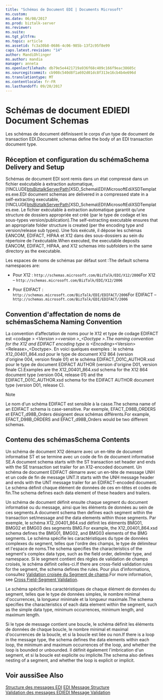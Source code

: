 ```yaml
---
title: "Schémas de Document EDI | Documents Microsoft"
ms.custom: 
ms.date: 06/08/2017
ms.prod: biztalk-server
ms.reviewer: 
ms.suite: 
ms.tgt_pltfrm: 
ms.topic: article
ms.assetid: fc3a30b8-0686-4c06-985b-13f2c95f8e99
caps.latest.revision: "14"
author: MandiOhlinger
ms.author: mandia
manager: anneta
ms.openlocfilehash: db79e5e4421719a936f68c409c166f9eac38605c
ms.sourcegitcommit: cb908c540d8f1a692d01dc8f313e16cb4b4e696d
ms.translationtype: MT
ms.contentlocale: fr-FR
ms.lasthandoff: 09/20/2017
---
```

# <a name="edi-document-schemas"></a><span data-ttu-id="af24c-102">Schémas de document EDI</span><span class="sxs-lookup"><span data-stu-id="af24c-102">EDI Document Schemas</span></span>
<span data-ttu-id="af24c-103">Les schémas de document définissent le corps d'un type de document de transaction EDI.</span><span class="sxs-lookup"><span data-stu-id="af24c-103">Document schemas define the body of an EDI transaction document type.</span></span>  
  
## <a name="schema-delivery-and-setup"></a><span data-ttu-id="af24c-104">Réception et configuration du schéma</span><span class="sxs-lookup"><span data-stu-id="af24c-104">Schema Delivery and Setup</span></span>  
 <span data-ttu-id="af24c-105">Schémas de document EDI sont remis dans un état compressé dans un fichier exécutable à extraction automatique, [!INCLUDE[btsBiztalkServerPath](../includes/btsbiztalkserverpath-md.md)]XSD_Schema\EDI\MicrosoftEdiXSDTemplates.exe.</span><span class="sxs-lookup"><span data-stu-id="af24c-105">EDI document schemas are delivered in a compressed state in a self-extracting executable, [!INCLUDE[btsBiztalkServerPath](../includes/btsbiztalkserverpath-md.md)]XSD_Schema\EDI\MicrosoftEdiXSDTemplates.exe.</span></span> <span data-ttu-id="af24c-106">Le fichier exécutable à extraction automatique garantit qu’une structure de dossiers appropriée est créé (par le type de codage et les sous-types version/publication).</span><span class="sxs-lookup"><span data-stu-id="af24c-106">The self-extracting executable ensures that an appropriate folder structure is created (per the encoding type and version/release sub types).</span></span> <span data-ttu-id="af24c-107">Une fois exécuté, il dépose les schémas EANCOM, EDIFACT, HIPAA et X12 dans des sous-dossiers au sein du répertoire de l'exécutable.</span><span class="sxs-lookup"><span data-stu-id="af24c-107">When executed, the executable deposits EANCOM, EDIFACT, HIPAA, and X12 schemas into subfolders in the same directory as the executable.</span></span>  
  
 <span data-ttu-id="af24c-108">Les espaces de noms de schémas par défaut sont :</span><span class="sxs-lookup"><span data-stu-id="af24c-108">The default schema namespaces are:</span></span>  
  
-   <span data-ttu-id="af24c-109">Pour X12 : `http://schemas.microsoft.com/BizTalk/EDI/X12/2006`</span><span class="sxs-lookup"><span data-stu-id="af24c-109">For X12 – `http://schemas.microsoft.com/BizTalk/EDI/X12/2006`</span></span>  
  
-   <span data-ttu-id="af24c-110">Pour EDIFACT : `http://schemas.microsoft.com/BizTalk/EDI/EDIFACT/2006`</span><span class="sxs-lookup"><span data-stu-id="af24c-110">For EDIFACT – `http://schemas.microsoft.com/BizTalk/EDI/EDIFACT/2006`</span></span>  
  
## <a name="schema-naming-convention"></a><span data-ttu-id="af24c-111">Convention d'affectation de noms de schémas</span><span class="sxs-lookup"><span data-stu-id="af24c-111">Schema Naming Convention</span></span>  
 <span data-ttu-id="af24c-112">La convention d’affectation de noms pour le X12 et type de codage EDIFACT est \<codage > _\<Version >\<version >\_\<Doctype >.</span><span class="sxs-lookup"><span data-stu-id="af24c-112">The naming convention for the X12 and EDIFACT encoding type is \<Encoding>_\<Version>\<Release>\_\<Doctype>.</span></span> <span data-ttu-id="af24c-113">En voici quelques exemples : le schéma X12_00401_864.xsd pour le type de document X12 864 (version d'origine 004, version finale 01) et le schéma EDIFACT_D01C_AUTHOR.xsd pour le type de document EDIFACT AUTHOR (version d'origine D01, version finale C).</span><span class="sxs-lookup"><span data-stu-id="af24c-113">Examples are the X12_00401_864.xsd schema for the X12 864 document type (version 004, release 01) and the EDIFACT_D01C_AUTHOR.xsd schema for the EDIFACT AUTHOR document type (version D01, release C).</span></span>  
  
> [!NOTE]
>  <span data-ttu-id="af24c-114">Le nom d'un schéma EDIFACT est sensible à la casse.</span><span class="sxs-lookup"><span data-stu-id="af24c-114">The schema name of an EDIFACT schema is case-sensitive.</span></span> <span data-ttu-id="af24c-115">Par exemple, EFACT_D98B_ORDERS et EFACT_d98B_Orders désignent deux schémas différents.</span><span class="sxs-lookup"><span data-stu-id="af24c-115">For example, EFACT_D98B_ORDERS and EFACT_d98B_Orders would be two different schemas.</span></span>  
  
## <a name="schema-contents"></a><span data-ttu-id="af24c-116">Contenu des schémas</span><span class="sxs-lookup"><span data-stu-id="af24c-116">Schema Contents</span></span>  
 <span data-ttu-id="af24c-117">Un schéma de document X12 démarre avec un en-tête de document informatisé ST et se termine avec un code de fin de document informatisé SE.</span><span class="sxs-lookup"><span data-stu-id="af24c-117">A document schema starts with the ST transaction set header and ends with the SE transaction set trailer for an X12-encoded document.</span></span> <span data-ttu-id="af24c-118">Un schéma de document EDIFACT démarre avec un en-tête de message UNH et un code de fin de message UNT.</span><span class="sxs-lookup"><span data-stu-id="af24c-118">It starts with the UNH message header and ends with the UNT message trailer for an EDIFACT-encoded document.</span></span> <span data-ttu-id="af24c-119">Le schéma définit chaque élément de données de ces en-têtes et codes de fin.</span><span class="sxs-lookup"><span data-stu-id="af24c-119">The schema defines each data element of these headers and trailers.</span></span>  
  
 <span data-ttu-id="af24c-120">Un schéma de document définit ensuite chaque segment du document informatisé ou du message, ainsi que les éléments de données au sein de ces segments.</span><span class="sxs-lookup"><span data-stu-id="af24c-120">A document schema then defines each segment within the transaction set/message and the data elements within those segments.</span></span> <span data-ttu-id="af24c-121">Par exemple, le schéma X12_00401_864.xsd définit les éléments BMG01, BMG02 et BMG03 des segments BMG.</span><span class="sxs-lookup"><span data-stu-id="af24c-121">For example, the X12_00401_864.xsd schema defines the BMG01, BMG02, and BMG03 elements of the BMG segments.</span></span> <span data-ttu-id="af24c-122">Le schéma spécifie les caractéristiques du type de données complexes du segment, telles que l'ordre des champs, le type de délimiteur et l'espace de noms.</span><span class="sxs-lookup"><span data-stu-id="af24c-122">The schema specifies the characteristics of the segment's complex data type, such as the field order, delimiter type, and namespace.</span></span> <span data-ttu-id="af24c-123">Si le segment contient des règles de validation de champs croisés, le schéma définit celles-ci.</span><span class="sxs-lookup"><span data-stu-id="af24c-123">If there are cross-field validation rules for the segment, the schema defines the rules.</span></span> <span data-ttu-id="af24c-124">Pour plus d’informations, consultez [Validation croisée du Segment de champ](../core/cross-field-segment-validation.md).</span><span class="sxs-lookup"><span data-stu-id="af24c-124">For more information, see [Cross Field-Segment Validation](../core/cross-field-segment-validation.md).</span></span>  
  
 <span data-ttu-id="af24c-125">Le schéma spécifie les caractéristiques de chaque élément de données du segment, telles que le type de données simples, le nombre minimal d'occurrences, la longueur minimale et la longueur maximale.</span><span class="sxs-lookup"><span data-stu-id="af24c-125">The schema specifies the characteristics of each data element within the segment, such as the simple data type, minimum occurrences, minimum length, and maximum length.</span></span>  
  
 <span data-ttu-id="af24c-126">Si le type de message contient une boucle, le schéma définit les éléments de données de chaque boucle, le nombre minimal et maximal d'occurrences de la boucle, et si la boucle est liée ou non.</span><span class="sxs-lookup"><span data-stu-id="af24c-126">If there is a loop in the message type, the schema defines the data elements within each loop, the minimum and maximum occurrences of the loop, and whether the loop is bounded or unbounded.</span></span> <span data-ttu-id="af24c-127">Il définit également l'imbrication d'un segment, et si la boucle est explicite ou implicite.</span><span class="sxs-lookup"><span data-stu-id="af24c-127">The schema also defines nesting of a segment, and whether the loop is explicit or implicit.</span></span>  
  
## <a name="see-also"></a><span data-ttu-id="af24c-128">Voir aussi</span><span class="sxs-lookup"><span data-stu-id="af24c-128">See Also</span></span>  
 <span data-ttu-id="af24c-129">[Structure des messages EDI](../core/edi-message-structure.md) </span><span class="sxs-lookup"><span data-stu-id="af24c-129">[EDI Message Structure](../core/edi-message-structure.md) </span></span>  
 [<span data-ttu-id="af24c-130">Validation des messages EDI</span><span class="sxs-lookup"><span data-stu-id="af24c-130">EDI Message Validation</span></span>](../core/edi-message-validation.md)